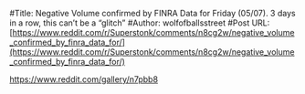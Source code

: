#Title: Negative Volume confirmed by FINRA Data for Friday (05/07). 3 days in a row, this can’t be a “glitch”
#Author: wolfofballsstreet
#Post URL: [https://www.reddit.com/r/Superstonk/comments/n8cg2w/negative_volume_confirmed_by_finra_data_for/](https://www.reddit.com/r/Superstonk/comments/n8cg2w/negative_volume_confirmed_by_finra_data_for/)


https://www.reddit.com/gallery/n7pbb8